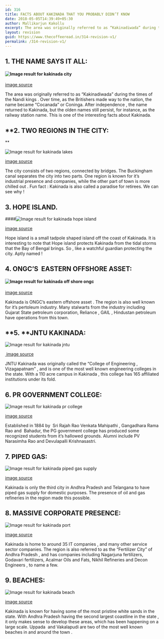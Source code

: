 ```yaml
---
id: 316
title: FACTS ABOUT KAKINADA THAT YOU PROBABLY DIDN’T KNOW
date: 2018-05-05T14:39:49+05:30
author: Mallikarjun Kakollu
excerpt: The area was originally referred to as “Kakinadiwada” during the times of the Nandi kings . Over time, as the Britishers made way to the nation, the name became “Cocanada” or Coninga. After independence , the name returned to Kakinada, but the olden names still persist, for instance, as the railway station name. This is one of the interesting facts about Kakinada.
layout: revision
guid: https://www.thecoffeeread.in/314-revision-v1/
permalink: /314-revision-v1/
---
```

## **1. THE NAME SAYS IT ALL:**

#### **![Image result for kakinada city](https://is5.cfcdn.com/is/p/t20/1280x800/public/images/gallery/locality_masthead/30783/EastGodavari_Kakinada_Masthead_5614d26de39d2.jpg)**

[image source](https://www.google.co.in/search?biw=1350&bih=568&tbs=isz%3Alt%2Cislt%3Axga&tbm=isch&sa=1&ei=VHHtWtumHsSDvQTZ_LfIBA&q=kakinada+city&oq=kakinada+city&gs_l=img.3..0j0i67k1j0l5j0i8i30k1l2j0i24k1.21410.22091.0.22401.4.4.0.0.0.0.214.387.0j1j1.2.0....0...1c.1.64.img..2.2.385....0.XqaMqDiv0Vk#imgrc=KD2lojn-nSQoRM:)

The area was originally referred to as “Kakinadiwada” during the times of the Nandi kings . Over time, as the Britishers made way to the nation, the name became “Cocanada” or Coninga. After independence , the name returned to Kakinada, but the olden names still persist, for instance, as the railway station name. This is one of the interesting facts about Kakinada.

## **2. TWO REGIONS IN THE CITY:  
** 

![Image result for kakinada lakes](http://www.holidayiq.com/destreviewimages/shareiq_658_1447740669.408909.jpg) 

[image source](https://www.google.co.in/search?biw=1350&bih=568&tbs=isz%3Alt%2Cislt%3Axga&tbm=isch&sa=1&ei=bHHtWpLtForavAT88oOQDg&q=kakinada+lakes&oq=kakinada+lakes&gs_l=img.3...67519.69626.0.70543.8.7.1.0.0.0.206.864.0j4j1.5.0....0...1c.1.64.img..2.4.544...0j35i39k1j0i67k1j0i8i30k1j0i24k1.0.LLlHOF4oBEs#imgrc=sh2xo7lZIIabYM:)

The city consists of two regions, connected by bridges. The Buckingham canal separates the city into two parts. One region is known for it’s industrial presence and companies, while the other part of town is more chilled out . Fun fact : Kakinada is also called a paradise for retirees. We can see why !

## **3. HOPE ISLAND.**

####![Image result for kakinada hope island](http://blog.sterlingholidays.com/wp-content/uploads/2017/12/Islands.jpg) 

[image source](https://www.google.co.in/search?biw=1350&bih=568&tbs=isz%3Alt%2Cislt%3Axga&tbm=isch&sa=1&ei=tHHtWtvdBcrjvASfrZD4DQ&q=kakinada+hope+island&oq=kakinada+hope+&gs_l=img.3.0.0l3j0i8i30k1l4j0i24k1l3.68829.69622.0.70994.5.5.0.0.0.0.192.697.0j4.4.0....0...1c.1.64.img..1.4.694....0.rKXflKEq3eE#imgrc=2lRVTtBFGXVHKM:)

Hope island is a small tadpole shaped island off the coast of Kakinada. It is interesting to note that Hope island protects Kakinada from the tidal storms that the Bay of Bengal brings. So , like a watchful guardian protecting the city. Aptly named !

## **4. ONGC’S  EASTERN OFFSHORE ASSET:**

#### **![Image result for kakinada off shore ongc](https://subseaworldnews.com/wp-content/uploads/2016/06/Aban-Offshore-Wins-ONGC-Contract.jpg)**

[image source](https://www.google.co.in/search?biw=1350&bih=568&tbs=isz%3Alt%2Cislt%3Axga&tbm=isch&sa=1&ei=NXLtWuvaN8LUvgTLxbGgAw&q=kakinada+off+shore+ongc&oq=kakinada+off+shore+ongc&gs_l=img.3...4396.6214.0.6490.5.5.0.0.0.0.214.827.0j4j1.5.0....0...1c.1.64.img..0.0.0....0.ntINESOoR8g#imgrc=Kjj3NHQ9-thS6M:)

Kakinada is ONGC’s eastern offshore asset . The region is also well known for it’s pertoleum industry. Many stalwarts from the industry including Gujarat State petroleum corporation, Reliance , GAIL , Hindustan petroleum have operations from this town.

## **5. **JNTU KAKINADA:

![Image result for kakinada jntu](https://upload.wikimedia.org/wikipedia/commons/6/69/JNTU_Kakinada_Main_Gate_03.jpg) 

<div>
  <a href="https://www.google.co.in/search?biw=1350&bih=568&tbs=isz%3Alt%2Cislt%3Axga&tbm=isch&sa=1&ei=PnLtWt2WBYjUvgT5hobgDQ&q=kakinada+jntu&oq=kakinada+jntu&gs_l=img.3..0l3j0i8i30k1l7.83977.84722.0.85000.4.4.0.0.0.0.182.698.0j4.4.0....0...1c.1.64.img..0.4.696....0.3B-RuNMsTPo#imgrc=WDfa1Wbi3Qc4BM:"> image source</a>
</div>

JNTU Kakinada was originally called the “College of Engineering , Vizagapatnam” , and is one of the most well known engineering colleges in the state. With a 110 acre campus in Kakinada , this college has 165 affiliated institutions under its fold.

## **6. PR GOVERNMENT COLLEGE:**

![Image result for kakinada pr college](https://www.prgc.ac.in/images/gallery_2.jpg) 

[image source](https://www.google.co.in/search?biw=1350&bih=568&tbs=isz%3Alt%2Cislt%3Axga&tbm=isch&sa=1&ei=lHLtWunHKIvKvgTXh6PwAg&q=kakinada+pr+college&oq=kakinada+pr&gs_l=img.3.0.0j0i8i30k1l2j0i24k1l7.81000.81452.0.83393.2.2.0.0.0.0.306.499.0j1j0j1.2.0....0...1c.1.64.img..0.2.497....0.mB7pT6Yw124#imgrc=pVJneya6YjmHqM:)

Established in 1884 by  Sri Rajah Rao Venkata Mahipathi , Gangadhara Rama Rao and  Bahadur, the PG government college has produced some recognized students from it’s hallowed grounds. Alumni include PV Narasimha Rao and Devulapalli Krishnasastri.

## **7. PIPED GAS:**

![Image result for kakinada piped gas supply](http://thewire.in/wp-content/uploads/2016/08/ongcindia.jpg) 

[image source](https://www.google.co.in/search?biw=1350&bih=568&tbs=isz%3Alt%2Cislt%3Axga&tbm=isch&sa=1&ei=6nLtWujgCIvZvASI-JSIDg&q=kakinada+piped+gas+supply&oq=kakinada+piped+gas+supply&gs_l=img.3...46894.53078.0.53430.24.24.0.0.0.0.352.3566.0j10j5j2.17.0....0...1c.1.64.img..11.3.733...0j35i39k1j0i8i30k1j0i24k1.0.YzwiiY4G_Jc#imgrc=w7bjJ8TdpzNCfM:)

Kakinada is only the third city in Andhra Pradesh and Telangana to have piped gas supply for domestic purposes. The presence of oil and gas refineries in the region made this possible.

## **8. MASSIVE CORPORATE PRESENCE:**

![Image result for kakinada port](https://static.toiimg.com/photo/msid-53484661/53484661.jpg?620147) 

[image source](https://www.google.co.in/search?biw=1350&bih=568&tbs=isz%3Alt%2Cislt%3Axga&tbm=isch&sa=1&ei=xHPtWtmcK4npvgS4hZgg&q=kakinadaport&oq=kakinadaport&gs_l=img.3..0i10i24k1.17685.19367.0.19694.6.6.0.0.0.0.224.927.0j4j1.5.0....0...1c.1.64.img..1.5.924...0j35i39k1j0i67k1.0.35tJpx6FaLU#imgrc=iKFYg6DhO0pKiM:)

Kakinada is home to around 35 IT companies , and many other service sector companies. The region is also referred to as the “Fertilizer City” of Andhra Pradesh , and has companies including Nagarjuna fertilizers, Godavari fertilizers, Acalmar Oils and Fats, Nikhil Refineries and Decon Engineers , to name a few.

## **9. BEACHES:**

![Image result for kakinada beach](https://upload.wikimedia.org/wikipedia/commons/c/c7/Vakalapudi_Beach_at_Kakinada_02.jpg) 

[image source](https://www.google.co.in/search?biw=1350&bih=568&tbs=isz%3Alt%2Cislt%3Axga&tbm=isch&sa=1&ei=KnTtWuaEKpCevQSisamgCA&q=kakinada+beach&oq=kakinada+beach&gs_l=img.3..0j0i67k1l2j0j0i67k1j0l5.5948.7898.0.8562.9.9.0.0.0.0.281.1247.0j4j2.6.0....0...1c.1.64.img..6.3.687...0i7i30k1.0.UBeZUSTrLZ0#imgrc=wLZmuYUw9MPW_M:)

Kakinada is known for having some of the most pristine white sands in the state. With Andhra Pradesh having the second largest coastline in the state , it only makes sense to develop these areas, which has been happening on a large scale. Uppada  and Vakalapudi are two of the most well known beaches in and around the town .

&nbsp;